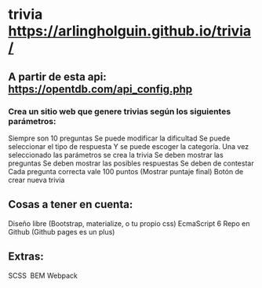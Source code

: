 # trivia https://arlingholguin.github.io/trivia/
## A partir de esta api: https://opentdb.com/api_config.php
### Crea un sitio web que genere trivias según los siguientes parámetros:
Siempre son 10 preguntas
Se puede modificar la dificultad
Se puede seleccionar el tipo de respuesta
Y se puede escoger la categoría.
Una vez seleccionado las parámetros se crea la trivia
Se deben mostrar las preguntas
Se deben mostrar las posibles respuestas
Se deben de contestar
Cada pregunta correcta vale 100 puntos (Mostrar puntaje final)
Botón de crear nueva trivia
## Cosas a tener en cuenta:
Diseño libre (Bootstrap, materialize, o tu propio css)
EcmaScript 6
Repo en Github (Github pages es un plus)
## Extras: 
SCSS&nbsp;
BEM
Webpack
